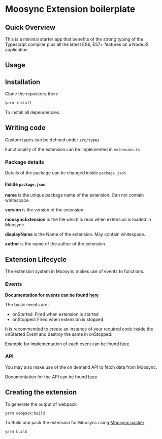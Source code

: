 # Moosync Extension boilerplate

## Quick Overview

This is a minimal starter app that benefits of the strong typing of the Typescript compiler plus all the latest ES6, ES7+ features
on a NodeJS application.


## Usage

## Installation

Clone the repository then:

``` bash
yarn install
```

To install all dependencies.

## Writing code

Custom types can be defined under `src/types`

Functionality of the extension can be implemented in `extension.ts`

### Package details

Details of the package can be changed inside `package.json`

#### Inside `package.json`

**name** is the unique package name of the extension. Can not contain whitespace.

**version** is the version of the extension.

**moosyncExtension** is the file which is read when extension is loaded in Moosync.

**displayName** is the Name of the extension. May contain whitespace.

**author** is the name of the author of the extension.

## Extension Lifecycle

The extension system in Moosync makes use of events to functions.

### Events

**Documentation for events can be found [here](https://moosync.app/docs/interfaces/MoosyncExtensionTemplate.html)**

The basic events are:

- onStarted: Fired when extension is started
- onStopped: Fired when extension is stopped

It is recommended to create an instance of your required code inside the onStarted Event and destroy the same in onStopped.

Example for implementation of each event can be found [here](https://github.com/Moosync/extension-typescript-template/blob/main/src/extension.ts)

### API

You may also make use of the on demand API to fetch data from Moosync.

Documentation for the API can be found [here](https://moosync.app/docs/interfaces/extensionAPI.html)

## Creating the extension

To generate the output of webpack

``` bash
yarn webpack:build
```

To Build and pack the extension for Moosync using [Moosync packer](https://github.com/Moosync/extension-packer)

``` bash
yarn build
```
